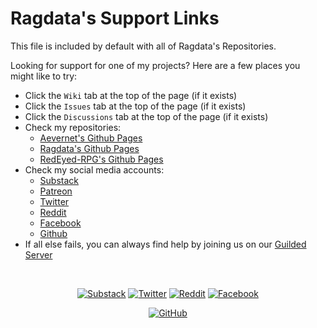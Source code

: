 # Ragdata's Support Links

This file is included by default with all of Ragdata's Repositories.

Looking for support for one of my projects?  Here are a few places you might like to try:

- Click the `Wiki` tab at the top of the page (if it exists)
- Click the `Issues` tab at the top of the page (if it exists)
- Click the `Discussions` tab at the top of the page (if it exists)
- Check my repositories:
  - [Aevernet's Github Pages][github-aevernet]
  - [Ragdata's Github Pages][github-ragdata]
  - [RedEyed-RPG's Github Pages][github-redeyed]
- Check my social media accounts:
  - [Substack][substack]
  - [Patreon][patreon]
  - [Twitter][twitter]
  - [Reddit][reddit]
  - [Facebook][facebook]
  - [Github][github]
- If all else fails, you can always find help by joining us on our [Guilded Server][guilded]

<br>

<div align="center">

<a href="https://redeyed.substack.com" target="_blank"><img src="https://img.shields.io/badge/Substack-FF6719?style=for-the-badge&logo=substack&logoColor=white" alt="Substack"></a>
<a href="https://twitter.com/RagdataAU" target="_blank"><img src="https://img.shields.io/badge/Twitter-55ACEE?style=for-the-badge&logo=twitter&logoColor=white" alt="Twitter"></a>
<a href="https://reddit.com/redeyedrpg" target="_blank"><img src="https://img.shields.io/badge/Reddit-FF4500?style=for-the-badge&logo=reddit&logoColor=white" alt="Reddit"></a>
<a href="https://facebook.com/redeyedsoftware" target="_blank"><img src="https://img.shields.io/badge/Facebook-3B5998?style=for-the-badge&logo=facebook&logoColor=white" alt="Facebook"></a>

[//]: # (<a href="https://www.guilded.gg/r/zzGRqPV8Gj?i=mbqR37Xd" target="_blank"><img src="https://img.shields.io/badge/Guilded-F5C400?style=for-the-badge&logo=guilded&logoColor=black" alt="Guilded"></a>)

<a href="" target="_blank"><img src="https://img.shields.io/badge/Sponsors-30363D?style=for-the-badge&logo=github-sponsors&logoColor=EA4AAA" alt="GitHub"></a>

[//]: # (<a href="" target="_blank"><img src="https://img.shields.io/badge/Patreon-FF424D?style=for-the-badge&logo=patreon&logoColor=white" alt="Patreon"></a>)

</div>





[substack]: https://redeyed.substack.com
[patreon]: https://ragdata.patreon.com
[twitter]: https://twitter.com/RagdataAU
[reddit]: https://reddit.com/redeyedrpg
[facebook]: https://facebook.com/redeyedrpg
[github]: https://github.com/ragdata
[github-ragdata]: https://github.com/ragdata
[github-redeyed]: https://github.com/redeyed-rpg
[github-aevernet]: https://github.com/aevernet
[guilded]: https://www.guilded.gg/r/zzGRqPV8Gj?i=mbqR37Xd
